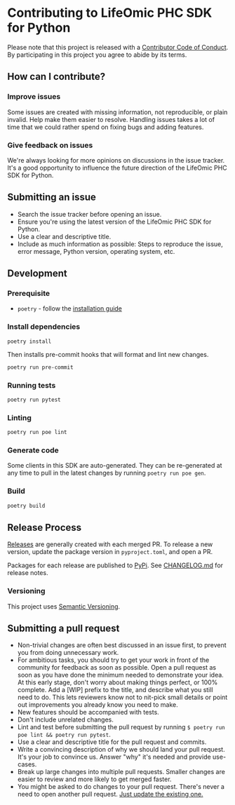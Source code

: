 # Contributing to LifeOmic PHC SDK for Python

Please note that this project is released with a [Contributor Code of Conduct](CODE_OF_CONDUCT.md). By participating in this project you agree to abide by its terms.

## How can I contribute?

### Improve issues

Some issues are created with missing information, not reproducible, or plain invalid. Help make them easier to resolve. Handling issues takes a lot of time that we could rather spend on fixing bugs and adding features.

### Give feedback on issues

We're always looking for more opinions on discussions in the issue tracker. It's a good opportunity to influence the future direction of the LifeOmic PHC SDK for Python.

## Submitting an issue

- Search the issue tracker before opening an issue.
- Ensure you're using the latest version of the LifeOmic PHC SDK for Python.
- Use a clear and descriptive title.
- Include as much information as possible: Steps to reproduce the issue, error message, Python version, operating system, etc.

## Development

### Prerequisite

- `poetry` - follow the [installation guide](https://python-poetry.org/docs/#installation)

### Install dependencies

```
poetry install
```

Then installs pre-commit hooks that will format and lint new changes.

```bash
poetry run pre-commit
```

### Running tests

```bash
poetry run pytest
```

### Linting

```bash
poetry run poe lint
```

### Generate code

Some clients in this SDK are auto-generated. They can be re-generated at any
time to pull in the latest changes by running `poetry run poe gen`.

### Build

```bash
poetry build
```

## Release Process

[Releases](https://github.com/lifeomic/phc-sdk-py/releases) are generally created
with each merged PR. To release a new version, update the package version in
`pyproject.toml`, and open a PR.

Packages for each release are published to [PyPi](https://pypi.org/project/phc/).
See [CHANGELOG.md](CHANGELOG.md) for release notes.

### Versioning

This project uses [Semantic Versioning](http://semver.org/).

## Submitting a pull request

- Non-trivial changes are often best discussed in an issue first, to prevent you from doing unnecessary work.
- For ambitious tasks, you should try to get your work in front of the community for feedback as soon as possible. Open a pull request as soon as you have done the minimum needed to demonstrate your idea. At this early stage, don't worry about making things perfect, or 100% complete. Add a [WIP] prefix to the title, and describe what you still need to do. This lets reviewers know not to nit-pick small details or point out improvements you already know you need to make.
- New features should be accompanied with tests.
- Don't include unrelated changes.
- Lint and test before submitting the pull request by running `$ poetry run poe lint && poetry run pytest`.
- Use a clear and descriptive title for the pull request and commits.
- Write a convincing description of why we should land your pull request. It's your job to convince us. Answer "why" it's needed and provide use-cases.
- Break up large changes into multiple pull requests. Smaller changes are easier to review and more likely to get merged faster.
- You might be asked to do changes to your pull request. There's never a need to open another pull request. [Just update the existing one.](https://github.com/RichardLitt/knowledge/blob/master/github/amending-a-commit-guide.md)
